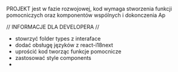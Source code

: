  PROJEKT jest w fazie rozwojowej, kod wymaga stworzenia funkcji pomocniczych oraz komponentów wspólnych i dokonczenia Ap



 // INFORMACJE DLA DEVELOPERA //
 - stowrzyć folder types z interaface
 - dodać obsługę języków z react-i18next
 - uprościć kod tworząc funkcje pomocnicze
 - zastosować style components
 - 